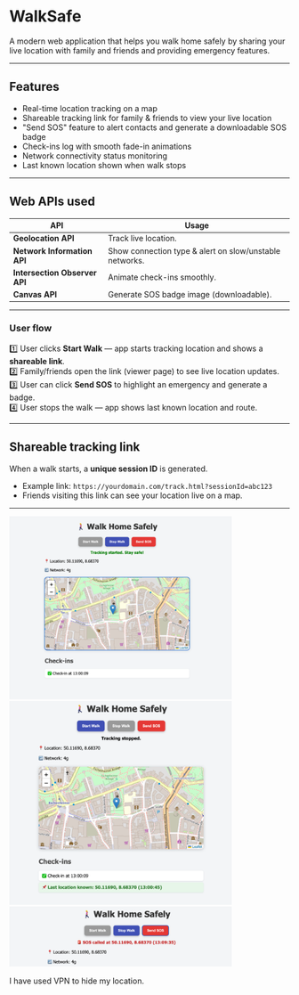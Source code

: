 # WalkSafe

A modern web application that helps you walk home safely by sharing your live location with family and friends and providing emergency features.

---

## Features

 - Real-time location tracking on a map  
 - Shareable tracking link for family & friends to view your live location  
 - "Send SOS" feature to alert contacts and generate a downloadable SOS badge  
 - Check-ins log with smooth fade-in animations  
 - Network connectivity status monitoring  
 - Last known location shown when walk stops  

---

## Web APIs used

| API                      | Usage                                 |
|--------------------------|---------------------------------------|
| **Geolocation API**      | Track live location.                 |
| **Network Information API** | Show connection type & alert on slow/unstable networks. |
| **Intersection Observer API** | Animate check-ins smoothly. |
| **Canvas API**           | Generate SOS badge image (downloadable). |

---

### User flow

1️⃣ User clicks **Start Walk** — app starts tracking location and shows a **shareable link**.  
2️⃣ Family/friends open the link (viewer page) to see live location updates.  
3️⃣ User can click **Send SOS** to highlight an emergency and generate a badge.  
4️⃣ User stops the walk — app shows last known location and route.  

---

## Shareable tracking link

When a walk starts, a **unique session ID** is generated.  
- Example link: `https://yourdomain.com/track.html?sessionId=abc123`
- Friends visiting this link can see your location live on a map.

---

<img src="view/pic1.png" alt="App screenshot" width="400"/> <img src="view/pic2.png" alt="App screenshot" width="400"/>
<img src="view/pic3.png" alt="App screenshot" width="400"/>

I have used VPN to hide my location.
